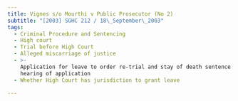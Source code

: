 ```yaml
---
title: Vignes s/o Mourthi v Public Prosecutor (No 2)
subtitle: "[2003] SGHC 212 / 18\_September\_2003"
tags:
  - Criminal Procedure and Sentencing
  - High court
  - Trial before High Court
  - Alleged miscarriage of justice
  - >-
    Application for leave to order re-trial and stay of death sentence pending
    hearing of application
  - Whether High Court has jurisdiction to grant leave

---
```


